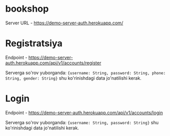 # bookshop
Server URL - https://demo-server-auth.herokuapp.com/

# Registratsiya
Endpoint - https://demo-server-auth.herokuapp.com/api/v1/accounts/register

Serverga so'rov yuborganda: 
``
{username: String, password: String, phone: String, gender: String}
``
shu ko'rinishdagi data jo'natilishi kerak.

# Login
Endpoint - https://demo-server-auth.herokuapp.com/api/v1/accounts/login

Serverga so'rov yuborganda: 
``
{username: String, password: String}
``
shu ko'rinishdagi data jo'natilishi kerak.
